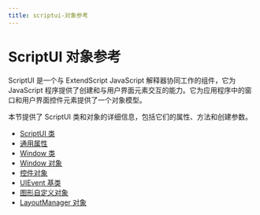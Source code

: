 ```yaml
---
title: scriptui-对象参考
---
```

# ScriptUI 对象参考

ScriptUI 是一个与 ExtendScript JavaScript 解释器协同工作的组件，它为 JavaScript 程序提供了创建和与用户界面元素交互的能力。它为应用程序中的窗口和用户界面控件元素提供了一个对象模型。

本节提供了 ScriptUI 类和对象的详细信息，包括它们的属性、方法和创建参数。

- [ScriptUI 类](.././scriptui-class)
- [通用属性](.././common-properties)
- [Window 类](.././window-class)
- [Window 对象](.././window-object)
- [控件对象](.././control-objects)
- [UIEvent 基类](../event-handling#uievent-base-class)
- [图形自定义对象](.././graphic-customization-objects)
- [LayoutManager 对象](.././layoutmanager-object)

